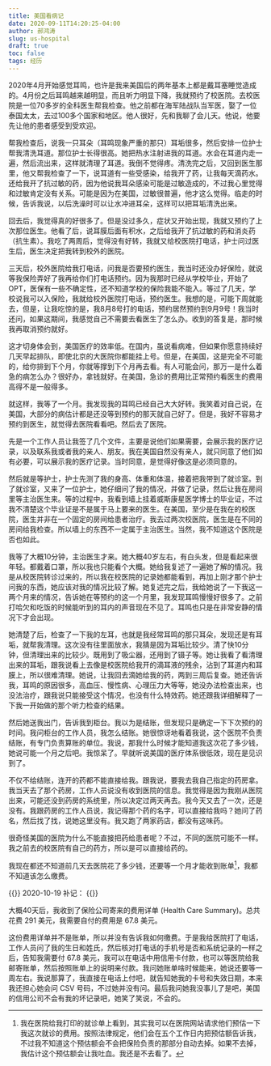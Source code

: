 ```yaml
---
title: 美国看病记
date: 2020-09-11T14:20:25-04:00
author: 郝鸿涛
slug: us-hospital
draft: true
toc: false
tags: 经历
---
```


2020年4月开始感觉耳鸣，也许是我来美国后的两年基本上都是戴耳塞睡觉造成的。4月份之后耳鸣越来越明显，而且听力明显下降，我就预约了校医院。去校医院是一位70多岁的全科医生帮我检查。他之前都在海军陆战队当军医，娶了一位泰国太太，去过100多个国家和地区。他人很好，先和我聊了会儿天。他说，他要先让他的患者感受到受欢迎。

帮我检查后，说我一只耳朵（耳鸣现象严重的那只）耳垢很多，然后安排一位护士帮我清洗耳道。那位护士长得很高。她把热水注射进我的耳道。水会在耳道内走一遍，然后流出来，这样就清理了耳道。我倒不觉得疼。清洗完之后，又回到医生那里，他又帮我检查了一下，说耳道有一些受感染，给我开了药，让我每天滴药水。还给我开了抗过敏的药，因为他说我耳朵感染可能是过敏造成的，不过我心里觉得和过敏肯定没有关系。可能是因为在美国，过敏很普遍，他才这么觉得。临走的时候，告诉我说，以后洗澡时可以让水冲进耳朵，这样可以把耳垢清洗出来。

回去后，我觉得真的好很多了。但是没过多久，症状又开始出现，我就又预约了上次那位医生。他看了后，说耳膜后面有积水，之后给我开了抗过敏的药和消炎药（抗生素）。我吃了两周后，觉得没有好转，我就又给校医院打电话，护士问过医生后，医生决定把我转到校外的医院。

三天后，校外医院给我打电话，问我是否要预约医生，我当时还没办好保险，就说等我保险弄好了我再给你们打电话预约。因为我那时已经从学校毕业，开始了 OPT，医保有一些不确定性，还不知道学校的保险我能不能入。等过了几天，学校说我可以入保险，我就给校外医院打电话，预约医生。我想的是，可能下周就能去，但是，让我吃惊的是，我8月8号打的电话，预约居然预约到9月9号！我当时还问，如果这期间，我感觉自己不需要去看医生了怎么办。收到的答复是，那时候我再取消预约就好。

这才切身体会到，美国医疗的效率低。在国内，虽说看病难，但如果你愿意持续好几天早起排队，即使北京的大医院你都能挂上号。但是，在美国，这是完全不可能的，给你排到下个月，你就等撑到下个月再去看。有人可能会问，那万一是什么着急的病怎么办？很好办，拿钱就好。在美国，急诊的费用比正常预约看医生的费用高得不是一般得多。

就这样，我等了一个月。我发现我的耳鸣已经自己大大好转。我笑着对自己说，在美国，大部分的病估计都是还没等到预约的那天就自己好了。但是，我好不容易才预约到医生，就觉得去医院看看吧。然后去了医院。

先是一个工作人员让我签了几个文件，主要是说他们如果需要，会展示我的医疗记录，以及联系我或者我的亲人、朋友。我在美国自然没有亲人，就只同意了他们如有必要，可以展示我的医疗记录。当时同意，是觉得好像这是必须同意的。

然后就是等护士，护士先测了我的身高、体重和体温，接着把我带到了就诊室。到了就诊室，又来了一位护士，她仔细问了我的情况，并做了记录，然后让我在房间里等主治医生来。等的过程中，我看到墙上挂着威斯康星医学博士的毕业证，不过我不清楚这个毕业证是不是属于马上要来的医生。在美国，至少是在我在的校医院，医生并非在一个固定的房间给患者治疗。我去过两次校医院，医生是在不同的房间给我检查。所以墙上的东西不一定属于主治医生。当然，我不知道这个医院是否也如此。

我等了大概10分钟，主治医生才来。她大概40岁左右，有白头发，但是看起来很年轻。都戴着口罩，所以我也只能看个大概。她给我复述了一遍她了解的情况。我是从校医院转诊过来的，所以我在校医院的记录她都能看到，再加上刚才那个护士问我的东西，她应该对我的情况比较了解。她复述完之后，我给她说了一下我这一两个月来的情况，告诉她在等预约的这一个月里，我发现耳鸣慢慢好很多了。之前打哈欠和吃饭的时候能听到的耳内的声音现在不见了。耳鸣也只是在非常安静的情况下才会出现。

她清楚了后，检查了一下我的左耳，也就是我经常耳鸣的那只耳朵，发现还是有耳垢，就帮我清理。这次没有往里面放水，我猜是因为耳垢比较少。清了快10分钟，但清理出来的比较少。既用到了吸尘器，还用到了镊子等。她让我看了看清理出来的耳垢，跟我说看上去像是校医院给我开的滴耳液的残余，沾到了耳道内和耳膜上，所以很难清理。她说，让我回去滴她给我的药，两到三周后复查。她还告诉我，耳鸣的原因很多，高血压、慢性病、心理压力大等等，她没办法检查出来，也没法治疗，跟我说只能接受这个情况，也没有什么特效药。她还跟我详细解释了一下我一开始做的那个听力检查的结果。

然后她送我出门，告诉我到柜台。我以为是结账，但发现只是确定一下下次预约的时间。我问柜台的工作人员，我怎么结账。她很惊讶地看着我说，这个医院不负责结账，有专门负责算账的单位。我说，那我什么时候才能知道我这次花了多少钱，她说可能一个月之后吧。我惊呆了。早就听说美国的医疗体系很低效，现在是见识到了。

不仅不给结账，连开的药都不能直接给我。跟我说，要我去我自己指定的药房拿。我当天去了那个药房，工作人员说没有收到医院的信息。我觉得是因为我刚从医院出来，可能还没到药房的系统里，所以决定过两天再去。我今天又去了一次，还是没有。我跟药房的工作人员说，我记得那个药的名字，可以直接给我吗？她问了药名，然后找了找，说她这里没有。我又跑了两家药店，都没有这味药。

很奇怪美国的医院为什么不能直接把药给患者呢？不过，不同的医院可能不一样。我之前去的校医院有自己的药方，所以是可以直接给药的。

我现在都还不知道前几天去医院花了多少钱，还要等一个月才能收到账单[^1]，我都不知道该怎么缴费。

{{<block class="note">}}
2020-10-19 补记：
{{<end>}}

大概40天后，我收到了保险公司寄来的费用详单 (Health Care Summary)。总共花费 291 美元，我需要自付的费用是 67.8 美元。

这份费用详单并不是账单，所以并没有告诉我如何缴费。于是我给医院打了电话，工作人员问了我的生日和姓氏，然后核对打电话的手机号是否和系统记录的一样之后，告知我需要付 67.8 美元，我可以在电话中用信用卡付款，也可以等医院给我邮寄账单，然后按照账单上的说明来付款。我问她账单啥时候能来，她说还要等一周左右。我说那算了，我直接在电话上付吧，就告知她我的卡号和失效日期，本来我还担心她会问 CSV 号码，不过她并没有问。最后我问她我没事儿了是吧，美国的信用公司不会有我的坏记录吧，她笑了笑说，不会的。


[^1]: 我在医院给我打印的就诊单上看到，其实我可以在医院网站请求他们预估一下我这次就诊的费用。按照法律规定，他们会在五个工作日内把预估额告诉我，不过我不知道这个预估额会不会把保险负责的那部分自动去掉。如果不去掉，我估计这个预估额会让我吐血。我还是不去看了。